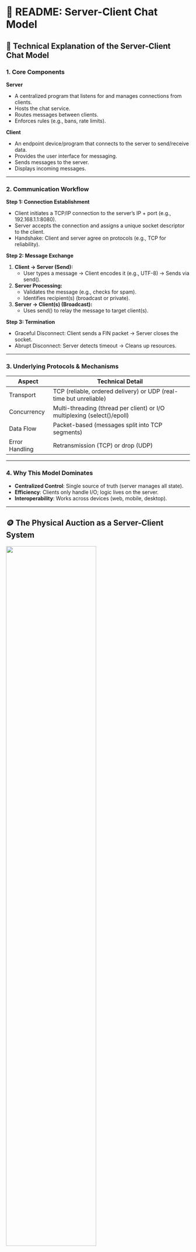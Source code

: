 
# 📘 README: Server-Client Chat Model

## 🧠 Technical Explanation of the Server-Client Chat Model

### 1. Core Components

**Server**
- A centralized program that listens for and manages connections from clients.
- Hosts the chat service.
- Routes messages between clients.
- Enforces rules (e.g., bans, rate limits).

**Client**
- An endpoint device/program that connects to the server to send/receive data.
- Provides the user interface for messaging.
- Sends messages to the server.
- Displays incoming messages.

---

### 2. Communication Workflow

**Step 1: Connection Establishment**
- Client initiates a TCP/IP connection to the server’s IP + port (e.g., 192.168.1.1:8080).
- Server accepts the connection and assigns a unique socket descriptor to the client.
- Handshake: Client and server agree on protocols (e.g., TCP for reliability).

**Step 2: Message Exchange**
1. **Client → Server (Send):**
   - User types a message → Client encodes it (e.g., UTF-8) → Sends via send().
2. **Server Processing:**
   - Validates the message (e.g., checks for spam).
   - Identifies recipient(s) (broadcast or private).
3. **Server → Client(s) (Broadcast):**
   - Uses send() to relay the message to target client(s).

**Step 3: Termination**
- Graceful Disconnect: Client sends a FIN packet → Server closes the socket.
- Abrupt Disconnect: Server detects timeout → Cleans up resources.

---

### 3. Underlying Protocols & Mechanisms

| Aspect         | Technical Detail                              |
|----------------|------------------------------------------------|
| Transport      | TCP (reliable, ordered delivery) or UDP (real-time but unreliable) |
| Concurrency    | Multi-threading (thread per client) or I/O multiplexing (select()/epoll) |
| Data Flow      | Packet-based (messages split into TCP segments) |
| Error Handling | Retransmission (TCP) or drop (UDP)             |

---

### 4. Why This Model Dominates
- **Centralized Control**: Single source of truth (server manages all state).
- **Efficiency**: Clients only handle I/O; logic lives on the server.
- **Interoperability**: Works across devices (web, mobile, desktop).

---

## 🪙 The Physical Auction as a Server-Client System
<img src="image.jpg" width=70% height=70%>



Imagine a live auction house—like an art auction or livestock sale. This real-world scenario perfectly mirrors a server-client model, where:
- **Auctioneer = Server** (controls everything)
- **Bidders = Clients** (send and receive updates)
- **Bids = Messages** (data being exchanged)

---

### 1. Connection Phase (Joining the Auction)

**What Happens:**
- Bidders arrive, register, and get a paddle number (like a username).
- The auctioneer checks their credentials (validates clients).

**Server-Client Equivalent:**
- Clients "connect" to the server (like entering the auction).
- The server assigns them an ID (like a paddle number).

**Key Idea:**
- No one can bid without registering first.
- Similarly, no chat message is sent without a connection.

---

### 2. Bidding Phase (Sending & Receiving Data)

**What Happens:**
1. Bidder shouts "$500!" (sends a message).
2. Auctioneer validates the bid (checks if it’s higher than the current bid).
3. If valid, the auctioneer broadcasts to everyone: "New bid: $500 from Bidder 3!"

**Server-Client Equivalent:**
- Clients submit messages (like bids).
- The server checks rules (e.g., no spam).
- If valid, it broadcasts the message to all connected clients.

**Key Idea:**
- The auctioneer controls the flow (like a server managing traffic).
- Everyone hears updates in real time (like live chat).

---

### 3. Concurrency (Multiple Bidders at Once)

**Problem in Auctions:**
- Two bidders shout at the same time.
- The auctioneer must decide who spoke first (or ask them to repeat).

**Server-Client Equivalent:**
- Two clients send messages simultaneously.
- The server uses queues or threading to avoid conflicts.

**Key Idea:**
- Just like an auctioneer saying "One at a time, please!", the server sequences messages to avoid chaos.

---

### 4. Error Handling (Dealing with Issues)

**Auction Scenarios:**
- A bidder mumbles (message unclear) → Auctioneer says "Repeat that!"
- Someone bids too late (after "Sold!") → Ignored.
- A bidder arrives after the auction starts or without registration → Turned away at the door.

**Server-Client Equivalent:**
- Corrupted data → Server asks for retransmission.
- Late messages → Server rejects them (if the session ended).
- Failed connections (e.g., wrong IP/port, server down) → Client receives an error message.

**Why?**
- Ensures users know why they couldn’t join.

**Key Idea:**
- The auctioneer enforces rules, just like a server validates data and connection legitimacy.

---

### 5. Ending the Auction (Disconnection)

**What Happens:**
- Auctioneer declares "Sold to Bidder 3!"
- Bidders leave the room (disconnect).

**Server-Client Equivalent:**
- Server closes the session (like ending a chat room).
- Clients can no longer send/receive messages.

**Key Idea:**
- Clean disconnections prevent "ghost bidders" (like unresponsive clients).

---

## ✅ Final Summary

Your **server is the auctioneer**, and **clients are the bidders**. Instead of:
- Paddles → You have IP addresses.
- Shouting bids → You send data packets.
- Auction rules → You code validation logic.

This analogy helps visualize:
- How servers manage traffic (like an auctioneer’s control).
- Why clients need IDs (like paddle numbers).
- What happens when things go wrong (mumbled bids = corrupted data).


---


# Chat Room Application README

This document outlines the `server_old.cpp` and `client_old.cpp` files, implementing a simple multi-user chat room using TCP sockets in C++ for Unix-like systems. Clients connect to a server, join a single chat room, and exchange real-time messages with colored terminal output.

---

## **Overview**
- **Architecture**: Client-server model with TCP sockets.
- **Platform**: Unix-like systems (POSIX sockets, threading).
- **Features**:
  - Multi-user chat with unique usernames.
  - Colored message display based on user IDs.
  - Real-time messaging with join/leave notifications.
  - Exit via `#exit` or Ctrl+C.
  - Thread-based concurrency.

---

## **How It Works**

### **Server (`server_old.cpp`)**
Manages client connections and broadcasts messages.

#### **Key Components**
- **Data**: 
  - `struct terminal`: Stores client `id`, `name`, `socket`, and `th` (thread).
  - `vector<terminal> clients`: List of connected clients.
  - `mutex cout_mtx, clients_mtx`: Ensures thread-safe console and client list access.
  - `colors[]`: ANSI color codes for output.
- **Functions**:
  - `set_name`: Updates client username.
  - `shared_print`: Thread-safe console output.
  - `broadcast_message`: Sends messages to all clients except sender.
  - `end_connection`: Closes client socket and removes client.
  - `handle_client`: Manages client messages in a thread.

#### **Flow**
1. **Setup**: Creates TCP socket, binds to port 10000, listens for 8 connections.
   ```cpp
   server_socket = socket(AF_INET, SOCK_STREAM, 0);
   server.sin_port = htons(10000);
   bind(server_socket, (struct sockaddr *)&server, sizeof(sockaddr_in));
   listen(server_socket, 8);
   ```
2. **Connections**: Accepts clients, assigns IDs, spawns threads.
   ```cpp
   client_socket = accept(server_socket, (struct sockaddr *)&client, &len);
   thread t(handle_client, client_socket, seed);
   clients.push_back({seed, "Anonymous", client_socket, move(t)});
   ```
3. **Handling**: Each thread receives username, broadcasts join message, relays messages, and handles `#exit` or disconnection.
   ```cpp
   recv(client_socket, name, sizeof(name), 0);
   set_name(id, name);
   broadcast_message(string(name) + " has joined", id);
   ```

### **Client (`client_old.cpp`)**
Connects to the server, sends user messages, and displays received messages.

#### **Key Components**
- **Data**:
  - `client_socket`: TCP socket.
  - `thread t_send, t_recv`: Threads for sending/receiving.
  - `exit_flag`: Signals exit.
  - `colors[]`: ANSI color codes.
- **Functions**:
  - `catch_ctrl_c`: Handles Ctrl+C for graceful exit.
  - `eraseText`: Clears terminal line for clean display.
  - `send_message`: Sends user input to server.
  - `recv_message`: Displays server messages.

#### **Flow**
1. **Setup**: Connects to server at `127.0.0.1:10000`, sends username.
   ```cpp
   client_socket = socket(AF_INET, SOCK_STREAM, 0);
   connect(client_socket, (struct sockaddr *)&client, sizeof(sockaddr_in));
   cin.getline(name, MAX_LEN);
   send(client_socket, name, sizeof(name), 0);
   ```
2. **Threads**: Runs `send_message` and `recv_message` threads.
   ```cpp
   thread t1(send_message, client_socket);
   thread t2(recv_message, client_socket);
   ```
3. **Send**: Sends user input; exits on `#exit`.
   ```cpp
   cin.getline(str, MAX_LEN);
   send(client_socket, str, sizeof(str), 0);
   ```
4. **Receive**: Displays messages with username and color.
   ```cpp
   recv(client_socket, name, sizeof(name), 0);
   recv(client_socket, &color_code, sizeof(color_code), 0);
   cout << color(color_code) << name << " : " << str << endl;
   ```

---

## **Features**
- Colored message output by user ID.
- Thread-based concurrency for simultaneous send/receive.
- Real-time messaging with join/leave notifications.
- Graceful exit with `#exit` or Ctrl+C.

## **Limitations**
- Single chat room only.
- No message history for new clients.
- Unix-only; no Windows support.
- 200-character message limit (`MAX_LEN`).
- No member list display.

---

## **How to Run**
1. **Compile**:
   ```bash
   g++ server_old.cpp -o server -pthread
   g++ client_old.cpp -o client -pthread
   ```
2. **Start Server**:
   ```bash
   ./server
   ```
3. **Start Client**:
   ```bash
   ./client
   ```
   - Enter username, chat, exit with `#exit` or Ctrl+C.
     

---

## **Example**
- **Server**:
  ```
  ====== Welcome to the chat-room ======
  Alice has joined
  Alice: Hello!
  Bob has joined
  ```
- **Client (Alice)**:
  ```
  Enter your name: Alice
  ====== Welcome to the chat-room ======
  You: Hello!
  Bob has joined
  You: #exit
  ```

---

This is a lightweight chat room for Unix systems. For multi-room support and cross-platform compatibility, see `server.cpp` and `client.cpp`.


---

# 💬 Modern Chat Application – Comparative Overview

This document outlines the architectural evolution and feature enhancements between the legacy (`server_old.cpp`, `client_old.cpp`) and updated (`server.cpp`, `client.cpp`) versions of the C++ chat application.

---

## ⚙️ Architecture Comparison

| Feature                | Legacy System (Old)                    | Updated System (New)                                           |
|------------------------|----------------------------------------|----------------------------------------------------------------|
| Design Paradigm        | Procedural + Global State              | Object-Oriented (OOP) Modular Design                           |
| Threading              | Thread per client                      | Non-blocking I/O using `select()`                              |
| Room Support           | Single Global Chat Room                | Multiple Chat Rooms with isolated messages                     |
| Cross-Platform Support | Linux/Unix only                        | Windows and Unix-Compatible via Preprocessor Directives        |
| Code Organization      | Monolithic                             | Encapsulated Classes: `Client`, `ChatRoom`, `ChatServer`       |

---

## 🌟 New Features in `server.cpp`

1. **ASCII Welcome Animations**  
   Greet users with dynamic, colorful animations upon joining a room.

2. **Private Messaging**  
   Support for targeted messages using `@username`, allowing users to send private messages within rooms.

---

## 🛠 Server Enhancements (`server_old.cpp` → `server.cpp`)

### New Features:
- **Chat Room Support**  
  Clients can join named rooms, enabling isolated group conversations.

- **Persistent Message History**  
  Message logs are stored per room and replayed to new clients upon entry.

- **Room Membership List**  
  New users receive a list of current members in the room.

- **Scalable Non-blocking I/O**  
  Uses `select()` instead of multithreading, making the server more scalable and efficient.

- **Graceful Disconnection**  
  Clients exiting the chat are properly removed, and rooms are cleaned up when empty.

- **Improved Error Handling**  
  More descriptive messages for socket, bind, and listen errors.

---

## 💬 Client Enhancements (`client_old.cpp` → `client.cpp`)

### New Features:
- **Room-Based Entry**  
  Users enter a specific room on login, aligning with the multi-room feature of the server.

- **Formatted Chat Output**
  - Messages include timestamps.
  - Different visual styles for system, sent, and received messages.
  - Inline support for `**bold**`, `*italic*`, and `__underline__` formatting.

- **Terminal UI Improvements**
  - Colored live input prompt (`->:`).
  - Arrow-key-based scrolling through chat history.
  - Responsive rendering according to terminal size.

- **User Personalization**
  - Unique color assigned to each user.
  - Fullscreen animated welcome using ASCII art and color waves.

- **Non-blocking Keyboard Input**
  - Real-time input without blocking UI updates.
  - Supports key events like Enter, Backspace, and arrow keys.

- **Cross-Platform Compatibility**
  - Works on both Windows and Unix-like systems.
  - Fallbacks for ANSI escape sequences on terminals without native support.

---

## 🔒 Robustness and Usability

| Capability            | Legacy Version            | New Version                                 |
|------------------------|----------------------------|----------------------------------------------|
| Graceful Exit          | Ctrl+C Signal Handler       | `"exit"` keyword, clean socket shutdown       |
| Message History        | ❌ None                     | ✅ Full history replay upon join             |
| Multi-user Display     | Basic name and color only   | Rich formatting with timestamps and markup  |
| UI Feedback            | Static CLI prompt           | Animated, responsive interface              |
| Scrollback Support     | ❌ Not available             | ✅ Supported with arrow keys                 |
| Modular Extendability  | Difficult to modify         | Easy to extend due to modular OOP structure |

---

## 🧠 Developer Benefits

- **Readability**  
  Clear separation between networking, storage, and UI responsibilities.

- **Maintainability**  
  Encapsulation of chat logic in classes (`ChatRoom`, `Message`, `Client`) encourages reuse.

- **Extensibility**  
  Ready for advanced features like authentication, private rooms, or file sharing.

- **Portability**  
  Uses preprocessor-based handling for Windows and Linux compatibility.
  
---
## **How to Run**
1. **Compile**:
   ```bash
   g++ new_server.cpp -o new_server -lws2_32
   g++ new_client.cpp -o new_client -lws2_32
   ```
2. **Start Server**:
   ```bash
   ./new_server <Port>(8080)
   ```
3. **Start Client**:
   ```bash
   ./new_client <IP_Address> <Port>(8080) roomname
   ```
   - Enter username, chat, exit with `#exit` or Ctrl+C.
     

## Pics of the new chat application
<img src="chat.png" width=70% height=70%>

## ✅ Conclusion

The updated chat system is a complete overhaul designed for scalability, modularity, and modern user experience. Transitioning from a prototype to a production-ready structure, it now supports multiple chat rooms, private messaging, terminal-based animation, responsive UIs, and clean cross-platform compatibility—making it suitable for real-time collaboration in various environments.

---
